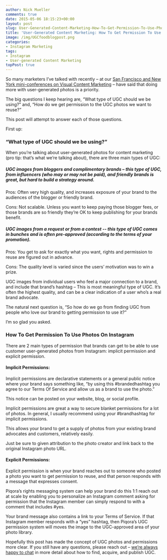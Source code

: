 ```yaml
---
author: Nick Mueller
comments: true
date: 2015-05-06 18:15:23+00:00
layout: post
slug: User-Generated-Content-Marketing-How-To-Get-Permission-To-Use-Photos-On-Instagram
title: 'User-Generated Content Marketing: How To Get Permission To Use Photos On Instagram'
image: /img/UGCfoodblogpost.png
categories: 
- Instagram Marketing
tags:
- Instagram
- User-generated Content Marketing
topPost: true
---
```


So many marketers I’ve talked with recently – at our [San Francisco and New York mini-conferences on Visual Content Marketing](https://www.youtube.com/watch?v=2DYfu5NYyPs) – have said that doing more with user-generated photos is a priority. 

The big questions I keep hearing are, “What type of UGC should we be using?” and, “How do we get permission to the UGC photos we want to reuse?”

This post will attempt to answer each of those questions.

First up:

<h3>“What type of UGC should we be using?”</h3>

When you’re talking about user-generated photos for content marketing (pro tip: that’s what we’re talking about), there are three main types of UGC:

<h5>UGC images from bloggers and complimentary brands – this type of UGC, from influencers (who may or may not be paid), and friendly brands is great, but hard to build a strategy around.</h5>

Pros: Often very high quality, and increases exposure of your brand to the audiences of the blogger or friendly brand.

Cons: Not scalable. Unless you want to keep paying those blogger fees, or those brands are so friendly they’re OK to keep publishing for your brands benefit.

<h5>UGC images from a request or from a contest -- this type of UGC comes in bunches and is often pre-approved (according to the terms of your promotion).</h5>

Pros: You get to ask for exactly what you want, rights and permission to reuse are figured out in advance.

Cons: The quality level is varied since the users’ motivation was to win a prize.</li>

UGC images from individual users who feel a major connection to a brand, and include that brand’s hashtag – This is most meaningful type of UGC. It’s often the highest quality, and can be a clear indication of a user who’s a real brand advocate.

The natural next question is, “So how do we go from finding UGC from people who love our brand to getting permission to use it?”

I’m so glad you asked.

<h3>How To Get Permission To Use Photos On Instagram</h3>

There are 2 main types of permission that brands can get to be able to use customer user-generated photos from Instagram: implicit permission and explicit permission.

<h4>Implicit Permissions:</h4>

Implicit permissions are declarative statements or a general public notice where your brand says something like, “by using this #brandedhashtag you agree to our Terms Of Service and allow us as a brand to use the photo.” 

This notice can be posted on your website, blog, or social profile.

Implicit permissions are great a way to secure blanket permissions for a lot of photos. In general, I usually recommend using your #brandhashtag for implicit permissions.

This allows your brand to get a supply of photos from your existing brand advocates and customers, relatively easily. 

Just be sure to given attribution to the photo creator and link back to the original Instagram photo URL.

<h4>Explicit Permissions:</h4>

Explicit permission is when your brand reaches out to someone who posted a photo you want to get permission to reuse, and that person responds with a message that expresses consent.

Piqora’s rights messaging system can help your brand do this 1:1 reach out at scale by enabling you to personalize an Instagram comment asking for permission that the Instagram member can simply respond to with a comment that includes #yes<brand>. 

Your brand message also contains a link to your Terms of Service. If that Instagram member responds with a “yes<brand>” hashtag, then Piqora’s UGC permission system will moves the image to the UGC-approved area of your photo library.

Hopefully this post has made the concept of UGC photos and permissions more clear. If you still have any questions, please reach out – [we’re always happy to chat](http://www.piqora.com/get-a-demo/) in more detail about how to find, acquire, and publish UGC.
